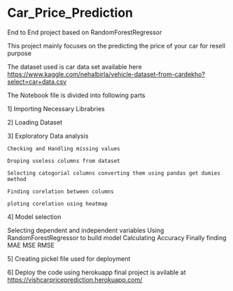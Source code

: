 # Car_Price_Prediction
End to End project based on RandomForestRegressor

This project mainly focuses on the predicting the price of your car for resell purpose

The dataset used is car data set available here https://www.kaggle.com/nehalbirla/vehicle-dataset-from-cardekho?select=car+data.csv

The Notebook file is divided into following parts 

1] Importing Necessary Librabries

2] Loading Dataset

3] Exploratory Data analysis  

    Checking and Handling missing values 
    
    Droping useless columns from dataset
    
    Selecting catogorial columns converting them using pandas get dumies method
    
    Finding corelation between columns
   
    ploting corelation using heatmap
    
4] Model selection

   Selecting dependent and independent variables
   Using RandomForestRegressor to build model
   Calculating Accuracy
   Finally finding MAE MSE RMSE
   
5] Creating pickel file used for deployment

6] Deploy the code using herokuapp 
final project is avilable at https://vishcarpriceprediction.herokuapp.com/
